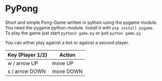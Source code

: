 # PyPong
Short and simple Pong-Game written in python using the pygame module.  
You need the pygame python-module. Install it with ```pip install pygame```.  
To play the game just start ```python3 game.py``` or just ```python game.py```

You can either play against a bot or against a second player.
          
  Key (Player 1/2)  | Action
  ----------------- | -----------------
  w / arrow UP      |     move UP
  s / arrow DOWN    |     move DOWN
